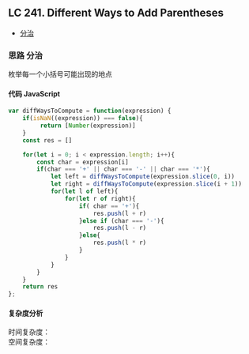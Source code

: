 ## LC 241. Different Ways to Add Parentheses

- [分治](#思路-分治)

### 思路 分治
枚举每一个小括号可能出现的地点
#### 代码 JavaScript

```JavaScript
var diffWaysToCompute = function(expression) {
    if(isNaN((expression)) === false){
         return [Number(expression)]
    }
    const res = []

    for(let i = 0; i < expression.length; i++){
        const char = expression[i]
        if(char === '+' || char === '-' || char === '*'){
            let left = diffWaysToCompute(expression.slice(0, i))
            let right = diffWaysToCompute(expression.slice(i + 1))
            for(let l of left){
                for(let r of right){
                    if( char == '+'){
                        res.push(l + r)
                    }else if (char === '-'){
                        res.push(l - r)
                    }else{
                        res.push(l * r)
                    }
                }
            }
        }
    }
    return res
};

```

#### 复杂度分析
时间复杂度： </br>
空间复杂度：